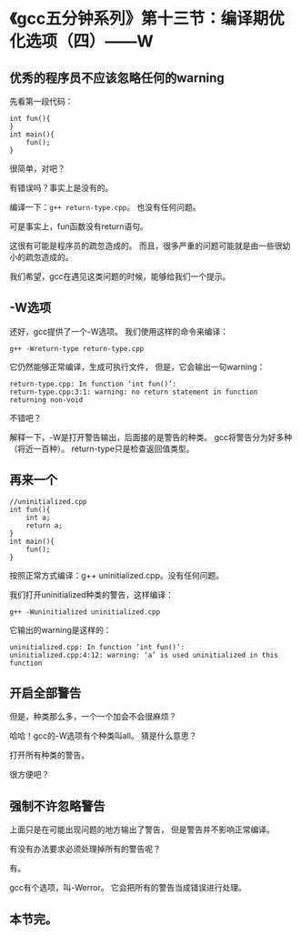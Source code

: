 # 《gcc五分钟系列》第十三节：编译期优化选项（四）——W

## 优秀的程序员不应该忽略任何的warning

先看第一段代码：

    int fun(){
    }
    int main(){
        fun();
    }

很简单，对吧？

有错误吗？事实上是没有的。

编译一下：`g++ return-type.cpp`。
也没有任何问题。

可是事实上，fun函数没有return语句。

这很有可能是程序员的疏忽造成的。
而且，很多严重的问题可能就是由一些很幼小的疏忽造成的。

我们希望，gcc在遇见这类问题的时候，能够给我们一个提示。

## -W选项

还好，gcc提供了一个-W选项。
我们使用这样的命令来编译：

    g++ -Wreturn-type return-type.cpp

它仍然能够正常编译，生成可执行文件，
但是，它会输出一句warning：

    return-type.cpp: In function ‘int fun()’:
    return-type.cpp:3:1: warning: no return statement in function returning non-void

不错吧？


解释一下，-W是打开警告输出，后面接的是警告的种类。
gcc将警告分为好多种（将近一百种）。
return-type只是检查返回值类型。

## 再来一个

    //uninitialized.cpp
    int fun(){
        int a;
        return a;
    }
    int main(){
        fun();
    }

按照正常方式编译：g++ uninitialized.cpp。没有任何问题。

我们打开uninitialized种类的警告，这样编译：

    g++ -Wuninitialized uninitialized.cpp

它输出的warning是这样的：

    uninitialized.cpp: In function ‘int fun()’:
    uninitialized.cpp:4:12: warning: ‘a’ is used uninitialized in this function

## 开启全部警告

但是，种类那么多，一个一个加会不会很麻烦？

哈哈！gcc的-W选项有个种类叫all。
猜是什么意思？

打开所有种类的警告。

很方便吧？

## 强制不许忽略警告

上面只是在可能出现问题的地方输出了警告，
但是警告并不影响正常编译。

有没有办法要求必须处理掉所有的警告呢？

有。

gcc有个选项，叫-Werror。
它会把所有的警告当成错误进行处理。

## 本节完。
